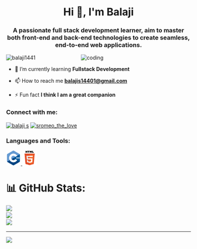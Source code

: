 <h1 align="center">Hi 👋, I'm Balaji</h1>
<h3 align="center">A passionate full stack development learner, aim to master both front-end and back-end technologies to create seamless, end-to-end web applications.</h3>

<img align="right" alt="coding" width="300" src="https://media.tenor.com/3bTxZ4HdrysAAAAC/pixels-neon.gif">


<p align="left"> <img src="https://komarev.com/ghpvc/?username=balaji1441&label=Profile%20views&color=0e75b6&style=flat" alt="balaji1441" /> </p>

- 🌱 I’m currently learning **Fullstack Development**

- 📫 How to reach me **balajis14401@gmail.com**

- ⚡ Fun fact **I think I am a great companion**

<h3 align="left">Connect with me:</h3>
<p align="left">
<a href="https://www.linkedin.com/in/balaji-s-5369791b5/" target="blank"><img align="center" src="https://raw.githubusercontent.com/rahuldkjain/github-profile-readme-generator/master/src/images/icons/Social/linked-in-alt.svg" alt="balaji s" height="30" width="40" /></a>
<a href="https://instagram.com/sromeo_the_love" target="blank"><img align="center" src="https://raw.githubusercontent.com/rahuldkjain/github-profile-readme-generator/master/src/images/icons/Social/instagram.svg" alt="sromeo_the_love" height="30" width="40" /></a>
</p>

<h3 align="left">Languages and Tools:</h3>
<p align="left"> <a href="https://www.w3schools.com/cpp/" target="_blank" rel="noreferrer"> <img src="https://raw.githubusercontent.com/devicons/devicon/master/icons/cplusplus/cplusplus-original.svg" alt="cplusplus" width="40" height="40"/> </a> <a href="https://www.w3.org/html/" target="_blank" rel="noreferrer"> <img src="https://raw.githubusercontent.com/devicons/devicon/master/icons/html5/html5-original-wordmark.svg" alt="html5" width="40" height="40"/> </a> </p>


# 📊 GitHub Stats:
![](https://github-readme-stats.vercel.app/api?username=balaji1441&theme=radical&hide_border=false&include_all_commits=true&count_private=false)<br/>
![](https://github-readme-streak-stats.herokuapp.com/?user=balaji1441&theme=radical&hide_border=false)<br/>
![](https://github-readme-stats.vercel.app/api/top-langs/?username=balaji1441&theme=radical&hide_border=false&include_all_commits=true&count_private=false&layout=compact)

---
[![](https://visitcount.itsvg.in/api?id=balaji1441&icon=0&color=0)](https://visitcount.itsvg.in)


